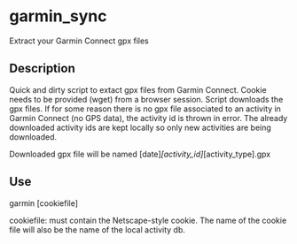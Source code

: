 garmin_sync
===========

Extract your Garmin Connect gpx files

Description
-----------

Quick and dirty script to extact gpx files from Garmin Connect. Cookie needs to be provided (wget) from a browser session. Script downloads the gpx files. If for some reason there is no gpx file associated to an activity in Garmin Connect (no GPS data), the activity id is thrown in error. The already downloaded activity ids are kept locally so only new activities are being downloaded.

Downloaded gpx file will be named [date]_[activity_id]_[activity_type].gpx 

Use
---

garmin [cookiefile]

cookiefile: must contain the Netscape-style cookie. The name of the cookie file will also be the name of the local activity db.  

